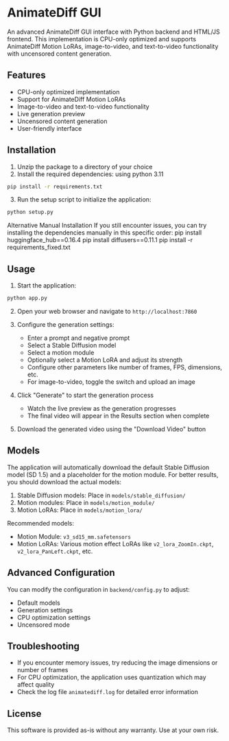 # AnimateDiff GUI

An advanced AnimateDiff GUI interface with Python backend and HTML/JS frontend. This implementation is CPU-only optimized and supports AnimateDiff Motion LoRAs, image-to-video, and text-to-video functionality with uncensored content generation.

## Features

- CPU-only optimized implementation
- Support for AnimateDiff Motion LoRAs
- Image-to-video and text-to-video functionality
- Live generation preview
- Uncensored content generation
- User-friendly interface

## Installation

1. Unzip the package to a directory of your choice
2. Install the required dependencies: using python 3.11

```bash
pip install -r requirements.txt
```

3. Run the setup script to initialize the application:

```bash
python setup.py
```

Alternative Manual Installation
If you still encounter issues, you can try installing the dependencies manually in this specific order:
pip install huggingface_hub==0.16.4
pip install diffusers==0.11.1
pip install -r requirements_fixed.txt

## Usage

1. Start the application:

```bash
python app.py
```

2. Open your web browser and navigate to `http://localhost:7860`

3. Configure the generation settings:
   - Enter a prompt and negative prompt
   - Select a Stable Diffusion model
   - Select a motion module
   - Optionally select a Motion LoRA and adjust its strength
   - Configure other parameters like number of frames, FPS, dimensions, etc.
   - For image-to-video, toggle the switch and upload an image

4. Click "Generate" to start the generation process
   - Watch the live preview as the generation progresses
   - The final video will appear in the Results section when complete

5. Download the generated video using the "Download Video" button

## Models

The application will automatically download the default Stable Diffusion model (SD 1.5) and a placeholder for the motion module. For better results, you should download the actual models:

1. Stable Diffusion models: Place in `models/stable_diffusion/`
2. Motion modules: Place in `models/motion_module/`
3. Motion LoRAs: Place in `models/motion_lora/`

Recommended models:
- Motion Module: `v3_sd15_mm.safetensors`
- Motion LoRAs: Various motion effect LoRAs like `v2_lora_ZoomIn.ckpt`, `v2_lora_PanLeft.ckpt`, etc.

## Advanced Configuration

You can modify the configuration in `backend/config.py` to adjust:
- Default models
- Generation settings
- CPU optimization settings
- Uncensored mode

## Troubleshooting

- If you encounter memory issues, try reducing the image dimensions or number of frames
- For CPU optimization, the application uses quantization which may affect quality
- Check the log file `animatediff.log` for detailed error information

## License

This software is provided as-is without any warranty. Use at your own risk.
